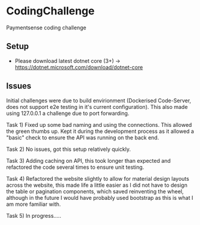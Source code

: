 # CodingChallenge
Paymentsense coding challenge

## Setup
* Please download latest dotnet core (3+) -> https://dotnet.microsoft.com/download/dotnet-core

## Issues

Initial challenges were due to build envirionment (Dockerised Code-Server, does not support e2e testing in it's current configuration).
This also made using 127.0.0.1 a challenge due to port forwarding.

Task 1) Fixed up some bad naming and using the connections. This allowed the green thumbs up. Kept it during the development process as it allowed a "basic" check to ensure the API was running on the back end.

Task 2) No issues, got this setup relatively quickly.

Task 3) Adding caching on API, this took longer than expected and refactored the code several times to ensure unit testing.

Task 4) Refactored the website slightly to allow for material design layouts across the website, this made life a little easier as I did not have to design the table or pagination components, which saved reinventing the wheel, although in the future I would have probably used bootstrap as this is what I am more familiar with.

Task 5) In progress.....
